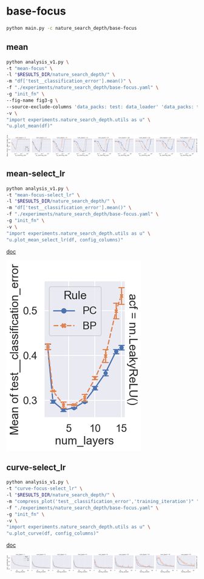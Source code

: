 # base-focus

```bash
python main.py -c nature_search_depth/base-focus
```

## mean

```bash
python analysis_v1.py \
-t "mean-focus" \
-l "$RESULTS_DIR/nature_search_depth/" \
-m "df['test__classification_error'].mean()" \
-f "./experiments/nature_search_depth/base-focus.yaml" \
-g "init_fn" \
--fig-name fig3-g \
--source-exclude-columns 'data_packs: test: data_loader' 'data_packs: test: do' Dataset gain_lg init_fn 'log_packs: classification_error: at_data_pack' 'log_packs: classification_error: log' partial_num acf batch_size hidden_size num_iterations \
-v \
"import experiments.nature_search_depth.utils as u" \
"u.plot_mean(df)"
```

![](./mean-focus-torch_nn_init_xavier_normal.png)

## mean-select_lr

```bash
python analysis_v1.py \
-t "mean-focus-select_lr" \
-l "$RESULTS_DIR/nature_search_depth/" \
-m "df['test__classification_error'].mean()" \
-f "./experiments/nature_search_depth/base-focus.yaml" \
-g "init_fn" \
-v \
"import experiments.nature_search_depth.utils as u" \
"u.plot_mean_select_lr(df, config_columns)"
```

[doc](./mean-focus-select_lr.md)

![](./mean-focus-select_lr-torch_nn_init_xavier_normal.png)

## curve-select_lr

```bash
python analysis_v1.py \
-t "curve-focus-select_lr" \
-l "$RESULTS_DIR/nature_search_depth/" \
-m "compress_plot('test__classification_error','training_iteration')" "df['test__classification_error'].mean()" \
-f "./experiments/nature_search_depth/base-focus.yaml" \
-g "init_fn" \
-v \
"import experiments.nature_search_depth.utils as u" \
"u.plot_curve(df, config_columns)"
```

[doc](./curve-focus-select_lr.md)

![](./curve-focus-select_lr-torch_nn_init_xavier_normal.png)
